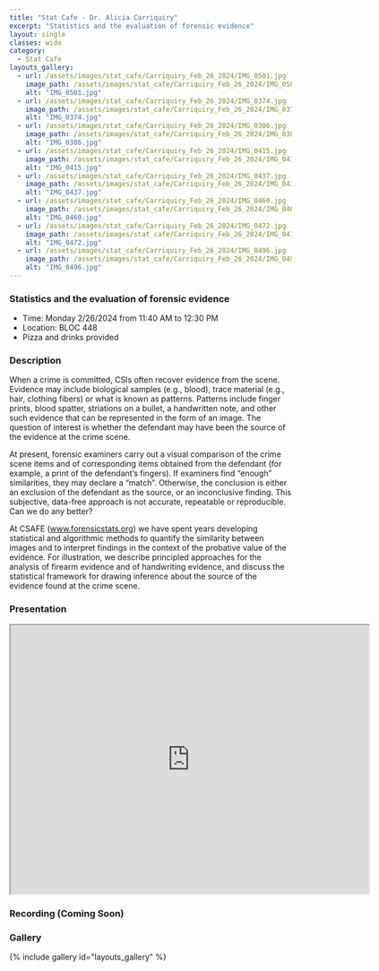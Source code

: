 ```yaml
---
title: "Stat Cafe - Dr. Alicia Carriquiry"
excerpt: "Statistics and the evaluation of forensic evidence"
layout: single
classes: wide
category: 
  - Stat Cafe
layouts_gallery:
  - url: /assets/images/stat_cafe/Carriquiry_Feb_26_2024/IMG_0501.jpg
    image_path: /assets/images/stat_cafe/Carriquiry_Feb_26_2024/IMG_0501.jpg
    alt: "IMG_0501.jpg"
  - url: /assets/images/stat_cafe/Carriquiry_Feb_26_2024/IMG_0374.jpg
    image_path: /assets/images/stat_cafe/Carriquiry_Feb_26_2024/IMG_0374.jpg
    alt: "IMG_0374.jpg"
  - url: /assets/images/stat_cafe/Carriquiry_Feb_26_2024/IMG_0386.jpg
    image_path: /assets/images/stat_cafe/Carriquiry_Feb_26_2024/IMG_0386.jpg
    alt: "IMG_0386.jpg"
  - url: /assets/images/stat_cafe/Carriquiry_Feb_26_2024/IMG_0415.jpg
    image_path: /assets/images/stat_cafe/Carriquiry_Feb_26_2024/IMG_0415.jpg
    alt: "IMG_0415.jpg"
  - url: /assets/images/stat_cafe/Carriquiry_Feb_26_2024/IMG_0437.jpg
    image_path: /assets/images/stat_cafe/Carriquiry_Feb_26_2024/IMG_0437.jpg
    alt: "IMG_0437.jpg"
  - url: /assets/images/stat_cafe/Carriquiry_Feb_26_2024/IMG_0460.jpg
    image_path: /assets/images/stat_cafe/Carriquiry_Feb_26_2024/IMG_0460.jpg
    alt: "IMG_0460.jpg"
  - url: /assets/images/stat_cafe/Carriquiry_Feb_26_2024/IMG_0472.jpg
    image_path: /assets/images/stat_cafe/Carriquiry_Feb_26_2024/IMG_0472.jpg
    alt: "IMG_0472.jpg"
  - url: /assets/images/stat_cafe/Carriquiry_Feb_26_2024/IMG_0496.jpg
    image_path: /assets/images/stat_cafe/Carriquiry_Feb_26_2024/IMG_0496.jpg
    alt: "IMG_0496.jpg"
---
```



### Statistics and the evaluation of forensic evidence

- Time: Monday 2/26/2024 from 11:40 AM to 12:30 PM
- Location: BLOC 448
- Pizza and drinks provided
<!-- - [Presentation]({{ "/assets/files/stat_cafe/Carriquiry_Feb_26_2024/StatCafe_Carriquiry_slides.pdf" | relative_url }}) -->
<!-- - [Recording]() -->

### Description
When a crime is committed, CSIs often recover evidence from the scene. Evidence may include biological samples (e.g., blood), trace material (e.g., hair, clothing fibers) or what is known as patterns. Patterns include finger prints, blood spatter, striations on a bullet, a handwritten note, and other such evidence that can be represented in the form of an image. The question of interest is whether the defendant may have been the source of the evidence at the crime scene.

At present, forensic examiners carry out a visual comparison of the crime scene items and of corresponding items obtained from the defendant (for example, a print of the defendant’s fingers). If examiners find “enough” similarities, they may declare a “match”. Otherwise, the conclusion is either an exclusion of the defendant as the source, or an inconclusive finding.  This subjective, data-free approach is not accurate, repeatable or reproducible. Can we do any better?

At CSAFE (www.forensicstats.org) we have spent years developing statistical and algorithmic methods to quantify the similarity between images and to interpret findings in the context of the probative value  of the evidence. For illustration, we describe principled approaches for the analysis of firearm evidence and of handwriting evidence, and discuss the statistical framework for drawing inference about the source of the evidence found at the crime scene.


### Presentation
<iframe src="https://drive.google.com/file/d/1EWYLTCLiomGFFx-76-SNagzUshNO7Uor/preview" width="640" height="480" allow="autoplay"></iframe>

### Recording (Coming Soon)

### Gallery

{% include gallery id="layouts_gallery" %}
